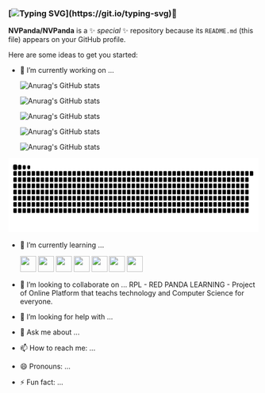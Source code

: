 ### [![Typing SVG](https://readme-typing-svg.demolab.com?font=Fira+Code&weight=200&size=15&duration=3000&pause=1000&color=531B80&background=FFFFFF00&height=75&lines=Hello+i'm+NVPanda+nice+to+meet+you.;+It's+a+pleasure+to+have+you+reach+here.;If+you+want+to+help+me%2C+please+do+it.)](https://git.io/typing-svg)👋


**NVPanda/NVPanda** is a ✨ _special_ ✨ repository because its `README.md` (this file) appears on your GitHub profile.

Here are some ideas to get you started:

- 🔭 I’m currently working on ...
 
 	![Anurag's GitHub stats](https://github-readme-stats.vercel.app/api?username=NVPanda&theme=tokyonight)
	
	![Anurag's GitHub stats](https://github-readme-stats.vercel.app/api?username=NVPanda&hide=contribs,prs&theme=onedark)
	
	![Anurag's GitHub stats](https://github-readme-stats.vercel.app/api?username=NVPanda&count_private=true&theme=darcula)
	
	![Anurag's GitHub stats](https://github-readme-stats.vercel.app/api?username=NVPanda&show_icons=true&theme=tokyonight)
	
	![Anurag's GitHub stats](https://github-readme-stats.vercel.app/api?username=NVPanda&show_icons=true&theme=onedark)

<img height="150em" src="https://raw.githubusercontent.com/NVPanda/NVPanda/output/github-contribution-grid-snake.svg#gh-light-mode-only" alt="github contribution grid snake animation" style="max-width: 100%;">

- 🌱 I’m currently learning ... 
	
	<img src="https://cdn.jsdelivr.net/gh/devicons/devicon/icons/c/c-original.svg" width="32" height="32" />

	<img src="https://cdn.jsdelivr.net/gh/devicons/devicon/icons/cplusplus/cplusplus-original.svg" width="32" height="32" />

	<img src="https://cdn.jsdelivr.net/gh/devicons/devicon/icons/csharp/csharp-original.svg" width="32" height="32" />

	<img src="https://cdn.jsdelivr.net/gh/devicons/devicon/icons/html5/html5-original-wordmark.svg" width="32" height="32" />

	<img src="https://cdn.jsdelivr.net/gh/devicons/devicon/icons/javascript/javascript-original.svg" width="32" height="32" />
                    
	<img src="https://cdn.jsdelivr.net/gh/devicons/devicon/icons/css3/css3-original-wordmark.svg" width="32" height="32" />

	<img src="https://cdn.jsdelivr.net/gh/devicons/devicon/icons/python/python-original-wordmark.svg" width="32" height="32" />
                    
- 👯 I’m looking to collaborate on ...
RPL - RED PANDA LEARNING - Project of Online Platform that teachs technology and Computer Science for everyone.
- 🤔 I’m looking for help with ...
- 💬 Ask me about ...
- 📫 How to reach me: ...
- 😄 Pronouns: ...
- ⚡ Fun fact: ...
